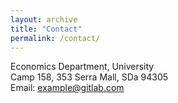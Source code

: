 ```yaml
---
layout: archive
title: "Contact"
permalink: /contact/
---
```

Economics Department,  University<br>
Camp 158, 353 Serra Mall, SDa 94305<br>
Email: [example@gitlab.com](mailto:example@gitlab.com)

